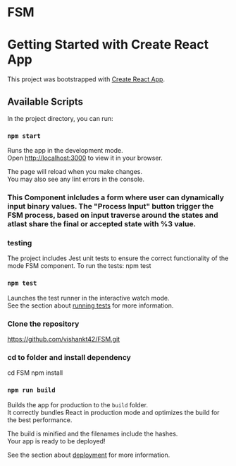 # FSM
# Getting Started with Create React App

This project was bootstrapped with [Create React App](https://github.com/facebook/create-react-app).

## Available Scripts

In the project directory, you can run:

### `npm start`

Runs the app in the development mode.\
Open [http://localhost:3000](http://localhost:3000) to view it in your browser.

The page will reload when you make changes.\
You may also see any lint errors in the console.

### This Component inlcludes a form where user can dynamically input binary values. The "Process Input" button trigger the FSM process, based on input traverse around the states and atlast share the final or accepted state with %3 value.

### testing
The project includes Jest unit tests to ensure the correct functionality of the mode FSM component. To run the tests: npm test

### `npm test`

Launches the test runner in the interactive watch mode.\
See the section about [running tests](https://facebook.github.io/create-react-app/docs/running-tests) for more information.

### Clone the repository
https://github.com/vishankt42/FSM.git

### cd to folder and install dependency
cd FSM
npm install 

### `npm run build`

Builds the app for production to the `build` folder.\
It correctly bundles React in production mode and optimizes the build for the best performance.

The build is minified and the filenames include the hashes.\
Your app is ready to be deployed!

See the section about [deployment](https://facebook.github.io/create-react-app/docs/deployment) for more information.







